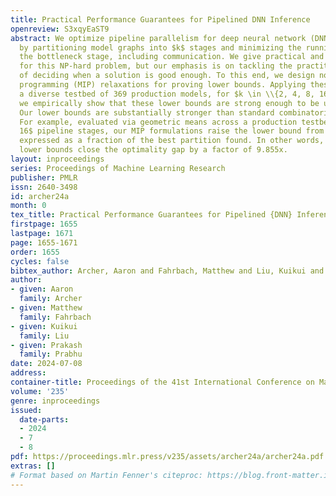 ```yaml
---
title: Practical Performance Guarantees for Pipelined DNN Inference
openreview: S3xqyEaST9
abstract: We optimize pipeline parallelism for deep neural network (DNN) inference
  by partitioning model graphs into $k$ stages and minimizing the running time of
  the bottleneck stage, including communication. We give practical and effective algorithms
  for this NP-hard problem, but our emphasis is on tackling the practitioner’s dilemma
  of deciding when a solution is good enough. To this end, we design novel mixed integer
  programming (MIP) relaxations for proving lower bounds. Applying these methods to
  a diverse testbed of 369 production models, for $k \in \\{2, 4, 8, 16, 32, 64\\}$,
  we empirically show that these lower bounds are strong enough to be useful in practice.
  Our lower bounds are substantially stronger than standard combinatorial bounds.
  For example, evaluated via geometric means across a production testbed with $k =
  16$ pipeline stages, our MIP formulations raise the lower bound from 0.4598 to 0.9452,
  expressed as a fraction of the best partition found. In other words, our improved
  lower bounds close the optimality gap by a factor of 9.855x.
layout: inproceedings
series: Proceedings of Machine Learning Research
publisher: PMLR
issn: 2640-3498
id: archer24a
month: 0
tex_title: Practical Performance Guarantees for Pipelined {DNN} Inference
firstpage: 1655
lastpage: 1671
page: 1655-1671
order: 1655
cycles: false
bibtex_author: Archer, Aaron and Fahrbach, Matthew and Liu, Kuikui and Prabhu, Prakash
author:
- given: Aaron
  family: Archer
- given: Matthew
  family: Fahrbach
- given: Kuikui
  family: Liu
- given: Prakash
  family: Prabhu
date: 2024-07-08
address:
container-title: Proceedings of the 41st International Conference on Machine Learning
volume: '235'
genre: inproceedings
issued:
  date-parts:
  - 2024
  - 7
  - 8
pdf: https://proceedings.mlr.press/v235/assets/archer24a/archer24a.pdf
extras: []
# Format based on Martin Fenner's citeproc: https://blog.front-matter.io/posts/citeproc-yaml-for-bibliographies/
---
```

